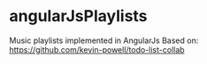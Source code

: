 # angularJsPlaylists
Music playlists implemented in AngularJs
Based on: https://github.com/kevin-powell/todo-list-collab
